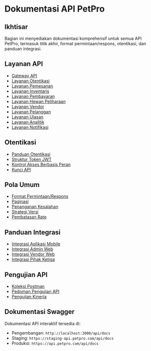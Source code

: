 # Dokumentasi API PetPro

## Ikhtisar

Bagian ini menyediakan dokumentasi komprehensif untuk semua API PetPro, termasuk titik akhir, format permintaan/respons, otentikasi, dan panduan integrasi.

## Layanan API

- [Gateway API](./api-gateway.md)
- [Layanan Otentikasi](./auth-service-api.md)
- [Layanan Pemesanan](./booking-service-api.md)
- [Layanan Inventaris](./inventory-service-api.md)
- [Layanan Pembayaran](./payment-service-api.md)
- [Layanan Hewan Peliharaan](./pet-service-api.md)
- [Layanan Vendor](./vendor-service-api.md)
- [Layanan Pelanggan](./customer-service-api.md)
- [Layanan Ulasan](./review-service-api.md)
- [Layanan Analitik](./analytics-service-api.md)
- [Layanan Notifikasi](./notification-service-api.md)

## Otentikasi

- [Panduan Otentikasi](./authentication.md)
- [Struktur Token JWT](./jwt-tokens.md)
- [Kontrol Akses Berbasis Peran](./rbac.md)
- [Kunci API](./api-keys.md)

## Pola Umum

- [Format Permintaan/Respons](./request-response-formats.md)
- [Paginasi](./pagination.md)
- [Penanganan Kesalahan](./error-handling.md)
- [Strategi Versi](./versioning.md)
- [Pembatasan Rate](./rate-limiting.md)

## Panduan Integrasi

- [Integrasi Aplikasi Mobile](./mobile-integration.md)
- [Integrasi Admin Web](./web-admin-integration.md)
- [Integrasi Vendor Web](./web-vendor-integration.md)
- [Integrasi Pihak Ketiga](./third-party-integration.md)

## Pengujian API

- [Koleksi Postman](./postman-collections.md)
- [Pedoman Pengujian API](./api-testing.md)
- [Pengujian Kinerja](./performance-testing.md)

## Dokumentasi Swagger

Dokumentasi API interaktif tersedia di:
- Pengembangan: `http://localhost:3000/api/docs`
- Staging: `https://staging-api.petpro.com/api/docs`
- Produksi: `https://api.petpro.com/api/docs`
